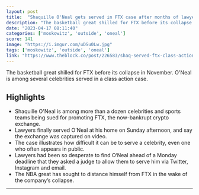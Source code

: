 ```yaml
---
layout: post
title:  "Shaquille O'Neal gets served in FTX case after months of lawyers chasing him"
description: "The basketball great shilled for FTX before its collapse in November. O'Neal is among several celebrities served in a class action case."
date: "2023-04-17 08:11:40"
categories: ['moskowitz', 'outside', 'oneal']
score: 141
image: "https://i.imgur.com/uDSu0Lw.jpg"
tags: ['moskowitz', 'outside', 'oneal']
link: "https://www.theblock.co/post/226583/shaq-served-ftx-class-action?utm_source=twitter&amp;utm_medium=social"
---
```


The basketball great shilled for FTX before its collapse in November. O'Neal is among several celebrities served in a class action case.

## Highlights

- Shaquille O'Neal is among more than a dozen celebrities and sports teams being sued for promoting FTX, the now-bankrupt crypto exchange.
- Lawyers finally served O’Neal at his home on Sunday afternoon, and say the exchange was captured on video.
- The case illustrates how difficult it can be to serve a celebrity, even one who often appears in public.
- Lawyers had been so desperate to find O‘Neal ahead of a Monday deadline that they asked a judge to allow them to serve him via Twitter, Instagram and email.
- The NBA great has sought to distance himself from FTX in the wake of the company’s collapse.

---
